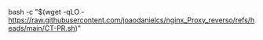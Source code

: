 bash -c "$(wget -qLO - https://raw.githubusercontent.com/joaodanielcs/nginx_Proxy_reverso/refs/heads/main/CT-PR.sh)"
